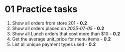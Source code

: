 # 01 Practice tasks

1. Show all orders from store 201 - **0.2**
2. Show all orders placed on _2025-07-05_ - **0.2**
3. Show all Lunch orders that cost more than $10 - **0.2**
4. Get the average unit_price for menu items - **0.2**
5. List all unique payment types used - **0.2**
